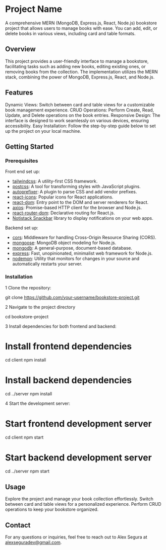 # Project Name

A comprehensive MERN (MongoDB, Express.js, React, Node.js) bookstore project that allows users to manage books with ease. You can add, edit, or delete books in various views, including card and table formats.

## Overview

This project provides a user-friendly interface to manage a bookstore, facilitating tasks such as adding new books, editing existing ones, or removing books from the collection. The implementation utilizes the MERN stack, combining the power of MongoDB, Express.js, React, and Node.js.

## Features

Dynamic Views: Switch between card and table views for a customizable book management experience.
CRUD Operations: Perform Create, Read, Update, and Delete operations on the book entries.
Responsive Design: The interface is designed to work seamlessly on various devices, ensuring accessibility.
Easy Installation: Follow the step-by-step guide below to set up the project on your local machine.

## Getting Started

### Prerequisites

Front end set up:

- [tailwindcss](https://tailwindcss.com/): A utility-first CSS framework.
- [postcss](https://postcss.org/): A tool for transforming styles with JavaScript plugins.
- [autoprefixer](https://autoprefixer.github.io/): A plugin to parse CSS and add vendor prefixes.
- [react-icons](https://react-icons.github.io/react-icons/): Popular icons for React applications.
- [react-dom](https://reactjs.org/docs/react-dom.html): Entry point to the DOM and server renderers for React.
- [axios](https://axios-http.com/): Promise-based HTTP client for the browser and Node.js.
- [react-router-dom](https://reactrouter.com/web/guides/quick-start): Declarative routing for React.js.
- [Notistack Snackbar](https://notistack.com/getting-started) library to display notifications on your web apps.

Backend set up:

- [cors](https://www.npmjs.com/package/cors): Middleware for handling Cross-Origin Resource Sharing (CORS).
- [mongoose](https://mongoosejs.com/): MongoDB object modeling for Node.js.
- [mongodb](https://www.mongodb.com/): A general-purpose, document-based database.
- [express](https://expressjs.com/): Fast, unopinionated, minimalist web framework for Node.js.
- [nodemon](https://nodemon.io/): Utility that monitors for changes in your source and automatically restarts your server.

### Installation

1 Clone the repository:

git clone https://github.com/your-username/bookstore-project.git

2 Navigate to the project directory

cd bookstore-project

3 Install dependencies for both frontend and backend:

# Install frontend dependencies

cd client
npm install

# Install backend dependencies

cd ../server
npm install

4 Start the development server:

# Start frontend development server

cd client
npm start

# Start backend development server

cd ../server
npm start

## Usage

Explore the project and manage your book collection effortlessly. Switch between card and table views for a personalized experience. Perform CRUD operations to keep your bookstore organized.

## Contact

For any questions or inquiries, feel free to reach out to Alex Segura at alexseguradev@gmail.com.
